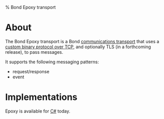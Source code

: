 % Bond Epoxy transport

# About #

The Bond Epoxy transport is a Bond
[communications transport](bond_comm.html#transport-flexibility) that uses a
[custom binary protocol over TCP](bond_comm_epoxy_wire.html), and optionally
TLS (in a forthcoming release), to pass messages.

It supports the following messaging patterns:

* request/response
* event

# Implementations #

Epoxy is available for [C#](bond_cs.html#epoxy-transport) today.
